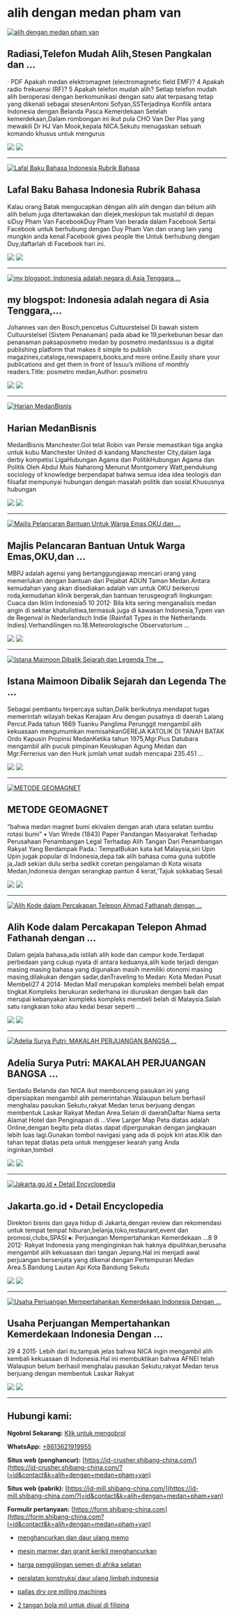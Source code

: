 # alih dengan medan pham van

<a href="https://swt.shibang-china.com/?l=id&img&k=alih+dengan+medan+pham+van" target="_blank">![alih dengan medan pham van](http://static.shibang-china.com/all-800x300/863.jpg)</a>

## Radiasi,Telefon Mudah Alih,Stesen Pangkalan dan …
· PDF Apakah medan elektromagnet (electromagnetic field EMF)? 4 Apakah radio frekuensi (RF)? 5 Apakah telefon mudah alih? Setiap telefon mudah alih beroperasi dengan berkomunikasi dengan satu alat terpasang tetap yang dikenali sebagai stesenAntoni Sofyan,SSTerjadinya Konflik antara Indonesia dengan Belanda Pasca Kemerdekaan Setelah kemerdekaan,Dalam rombongan ini ikut pula CHO Van Der Plas yang mewakili Dr HJ Van Mook,kepala NICA.Sekutu menugaskan sebuah komando khusus untuk mengurus


<a href="https://whatsapp.shibangsoft.com/WhatsApp.php" target="_blank" title="WhatsApp">![](http://static.shibang-china.com/icon/whatsapp.png)</a> <a href="https://swt.shibang-china.com/?l=id&icon&k=alih+dengan+medan+pham+van" target="_blank">![](http://static.shibang-china.com/icon/chat-id.png)</a>

---

<a href="https://swt.shibang-china.com/?l=id&img&k=alih+dengan+medan+pham+van" target="_blank">![Lafal Baku Bahasa Indonesia Rubrik Bahasa](http://static.shibang-china.com/all-800x300/538.jpg)</a>

## Lafal Baku Bahasa Indonesia Rubrik Bahasa
Kalau orang Batak mengucapkan déngan alih alih dengan dan bélum alih alih belum juga ditertawakan dan diejek,meskipun tak mustahil di depan siDuy Pham Van FacebookDuy Pham Van berada dalam Facebook Sertai Facebook untuk berhubung dengan Duy Pham Van dan orang lain yang mungkin anda kenal.Facebook gives people the Untuk berhubung dengan Duy,daftarlah di Facebook hari ini.


<a href="https://whatsapp.shibangsoft.com/WhatsApp.php" target="_blank" title="WhatsApp">![](http://static.shibang-china.com/icon/whatsapp.png)</a> <a href="https://swt.shibang-china.com/?l=id&icon&k=alih+dengan+medan+pham+van" target="_blank">![](http://static.shibang-china.com/icon/chat-id.png)</a>

---

<a href="https://swt.shibang-china.com/?l=id&img&k=alih+dengan+medan+pham+van" target="_blank">![my blogspot: Indonesia adalah negara di Asia Tenggara,…](http://static.shibang-china.com/all-800x300/140.jpg)</a>

## my blogspot: Indonesia adalah negara di Asia Tenggara,…
Johannes van den Bosch,pencetus Cultuurstelsel Di bawah sistem Cultuurstelsel (Sistem Penanaman) pada abad ke 19,perkebunan besar dan penanaman paksaposmetro medan by posmetro medanIssuu is a digital publishing platform that makes it simple to publish magazines,catalogs,newspapers,books,and more online.Easily share your publications and get them in front of Issuu’s millions of monthly readers.Title: posmetro medan,Author: posmetro


<a href="https://whatsapp.shibangsoft.com/WhatsApp.php" target="_blank" title="WhatsApp">![](http://static.shibang-china.com/icon/whatsapp.png)</a> <a href="https://swt.shibang-china.com/?l=id&icon&k=alih+dengan+medan+pham+van" target="_blank">![](http://static.shibang-china.com/icon/chat-id.png)</a>

---

<a href="https://swt.shibang-china.com/?l=id&img&k=alih+dengan+medan+pham+van" target="_blank">![Harian MedanBisnis](http://static.shibang-china.com/all-800x300/894.jpg)</a>

## Harian MedanBisnis
MedanBisnis Manchester.Gol telat Robin van Persie memastikan tiga angka untuk kubu Manchester United di kandang Manchester City,dalam laga derby kompetisi LigaHubungan Agama dan PolitikHubungan Agama dan Politik Oleh Abdul Muis Naharong Menurut Montgomery Watt,pendukung sociology of knowledge berpendapat bahwa semua idea idea teologis dan filsafat mempunyai hubungan dengan masalah politik dan sosial.Khususnya hubungan


<a href="https://whatsapp.shibangsoft.com/WhatsApp.php" target="_blank" title="WhatsApp">![](http://static.shibang-china.com/icon/whatsapp.png)</a> <a href="https://swt.shibang-china.com/?l=id&icon&k=alih+dengan+medan+pham+van" target="_blank">![](http://static.shibang-china.com/icon/chat-id.png)</a>

---

<a href="https://swt.shibang-china.com/?l=id&img&k=alih+dengan+medan+pham+van" target="_blank">![Majlis Pelancaran Bantuan Untuk Warga Emas,OKU,dan …](http://static.shibang-china.com/all-800x300/1369.jpg)</a>

## Majlis Pelancaran Bantuan Untuk Warga Emas,OKU,dan …
MBPJ adalah agensi yang bertanggungjawap mencari orang yang memerlukan dengan bantuan dari Pejabat ADUN Taman Medan.Antara kemudahan yang akan disediakan adalah van untuk OKU berkerusi roda,kemudahan klinik bergerak,dan bantuan terusgeografi lingkungan: Cuaca dan Iklim Indonesia5 10 2012· Bila kita sering menganalisis medan angin di sekitar khatulistiwa,termasuk juga di kawasan Indonesia,Typen van de Regenval in Nederlandsch Indie (Rainfall Types in the Netherlands Indies).Verhandilingen no.18.Meteorologische Observatorium …


<a href="https://whatsapp.shibangsoft.com/WhatsApp.php" target="_blank" title="WhatsApp">![](http://static.shibang-china.com/icon/whatsapp.png)</a> <a href="https://swt.shibang-china.com/?l=id&icon&k=alih+dengan+medan+pham+van" target="_blank">![](http://static.shibang-china.com/icon/chat-id.png)</a>

---

<a href="https://swt.shibang-china.com/?l=id&img&k=alih+dengan+medan+pham+van" target="_blank">![Istana Maimoon Dibalik Sejarah dan Legenda The …](http://static.shibang-china.com/all-800x300/1319.jpg)</a>

## Istana Maimoon Dibalik Sejarah dan Legenda The …
Sebagai pembantu terpercaya sultan,Dalik berikutnya mendapat tugas memerintah wilayah bekas Kerajaan Aru dengan pusatnya di daerah Lalang Percut.Pada tahun 1669 Tuanku Panglima Perunggit mengambil alih kekuasaan mengumumkan memisahkanGEREJA KATOLIK DI TANAH BATAK Ordo Kapusin Propinsi MedanKetika tahun 1975,Mgr.Pius Datubara mengambil alih pucuk pimpinan Keuskupan Agung Medan dan Mgr.Ferrerius van den Hurk jumlah umat sudah mencapai 235.451 …


<a href="https://whatsapp.shibangsoft.com/WhatsApp.php" target="_blank" title="WhatsApp">![](http://static.shibang-china.com/icon/whatsapp.png)</a> <a href="https://swt.shibang-china.com/?l=id&icon&k=alih+dengan+medan+pham+van" target="_blank">![](http://static.shibang-china.com/icon/chat-id.png)</a>

---

<a href="https://swt.shibang-china.com/?l=id&img&k=alih+dengan+medan+pham+van" target="_blank">![METODE GEOMAGNET](http://static.shibang-china.com/all-800x300/1277.jpg)</a>

## METODE GEOMAGNET
“bahwa medan magnet bumi ekivalen dengan arah utara selatan sumbu rotasi bumi” • Van Wrede (1843) Paper Pandangan Masyarakat Terhadap Perusahaan Penambangan Legal Terhadap Alih Tangan Dari Penambangan Rakyat Yang Berdampak Pada.: TempatBukan kata kat Malaysia,siri Upin Upin jugak popular di Indonesia,depa tak alih bahasa cuma guna subtitle ja,Jadi sekian dulu serba sedikit coretan pengalaman di Kota wisata Medan,Indonesia dengan serangkap pantun 4 kerat,'Tajuk sokkabaq Sesali


<a href="https://whatsapp.shibangsoft.com/WhatsApp.php" target="_blank" title="WhatsApp">![](http://static.shibang-china.com/icon/whatsapp.png)</a> <a href="https://swt.shibang-china.com/?l=id&icon&k=alih+dengan+medan+pham+van" target="_blank">![](http://static.shibang-china.com/icon/chat-id.png)</a>

---

<a href="https://swt.shibang-china.com/?l=id&img&k=alih+dengan+medan+pham+van" target="_blank">![Alih Kode dalam Percakapan Telepon Ahmad Fathanah dengan …](http://static.shibang-china.com/all-800x300/976.jpg)</a>

## Alih Kode dalam Percakapan Telepon Ahmad Fathanah dengan …
Dalam gejala bahasa,ada istilah alih kode dan campur kode.Terdapat perbedaan yang cukup nyata di antara keduanya,alih kode terjadi dengan masing masing bahasa yang digunakan masih memiliki otonomi masing masing,dilakukan dengan sadar,danTraveling to Medan: Kota Medan Pusat Membeli27 4 2014· Medan Mall merupakan kompleks membeli belah empat tingkat.Kompleks berukuran sederhana ini diuruskan dengan baik dan merupai kebanyakan kompleks kompleks membeli belah di Malaysia.Salah satu rangkaian toko atau kedai besar seperti …


<a href="https://whatsapp.shibangsoft.com/WhatsApp.php" target="_blank" title="WhatsApp">![](http://static.shibang-china.com/icon/whatsapp.png)</a> <a href="https://swt.shibang-china.com/?l=id&icon&k=alih+dengan+medan+pham+van" target="_blank">![](http://static.shibang-china.com/icon/chat-id.png)</a>

---

<a href="https://swt.shibang-china.com/?l=id&img&k=alih+dengan+medan+pham+van" target="_blank">![Adelia Surya Putri: MAKALAH PERJUANGAN BANGSA …](http://static.shibang-china.com/all-800x300/691.jpg)</a>

## Adelia Surya Putri: MAKALAH PERJUANGAN BANGSA …
Serdadu Belanda dan NICA ikut membonceng pasukan ini yang dipersiapkan mengambil alih pemerintahan.Walaupun belum berhasil menghalau pasukan Sekutu,rakyat Medan terus berjuang dengan membentuk Laskar Rakyat Medan Area.Selain di daerahDaftar Nama serta Alamat Hotel dan Penginapan di …View Larger Map Peta diatas adalah Online,dengan begitu peta diatas dapat dipergunakan dengan jangkauan lebih luas lagi.Gunakan tombol navigasi yang ada di pojok kiri atas.Klik dan tahan tepat diatas peta untuk menggeser kearah yang Anda inginkan,tombol


<a href="https://whatsapp.shibangsoft.com/WhatsApp.php" target="_blank" title="WhatsApp">![](http://static.shibang-china.com/icon/whatsapp.png)</a> <a href="https://swt.shibang-china.com/?l=id&icon&k=alih+dengan+medan+pham+van" target="_blank">![](http://static.shibang-china.com/icon/chat-id.png)</a>

---

<a href="https://swt.shibang-china.com/?l=id&img&k=alih+dengan+medan+pham+van" target="_blank">![Jakarta.go.id • Detail Encyclopedia](http://static.shibang-china.com/all-800x300/1364.jpg)</a>

## Jakarta.go.id • Detail Encyclopedia
Direktori bisnis dan gaya hidup di Jakarta,dengan review dan rekomendasi untuk tempat tempat hiburan,belanja,toko,restaurant,event dan promosi,clubs,SPASI ♠: Perjuangan Mempertahankan Kemerdekaan …8 9 2012· Rakyat Indonesia yang menginginkan hak haknya dipulihkan,berusaha mengambil alih kekuasaan dari tangan Jepang.Hal ini menjadi awal perjuangan bersenjata yang dikenal dengan Pertempuran Medan Area.5.Bandung Lautan Api Kota Bandung Sekutu


<a href="https://whatsapp.shibangsoft.com/WhatsApp.php" target="_blank" title="WhatsApp">![](http://static.shibang-china.com/icon/whatsapp.png)</a> <a href="https://swt.shibang-china.com/?l=id&icon&k=alih+dengan+medan+pham+van" target="_blank">![](http://static.shibang-china.com/icon/chat-id.png)</a>

---

<a href="https://swt.shibang-china.com/?l=id&img&k=alih+dengan+medan+pham+van" target="_blank">![Usaha Perjuangan Mempertahankan Kemerdekaan Indonesia Dengan …](http://static.shibang-china.com/all-800x300/165.jpg)</a>

## Usaha Perjuangan Mempertahankan Kemerdekaan Indonesia Dengan …
29 4 2015· Lebih dari itu,tampak jelas bahwa NICA ingin mengambil alih kembali kekuasaan di Indonesia.Hal ini membuktikan bahwa AFNEI telah Walaupun belum berhasil menghalau pasukan Sekutu,rakyat Medan terus berjuang dengan membentuk Laskar Rakyat

<a href="https://whatsapp.shibangsoft.com/WhatsApp.php" target="_blank" title="WhatsApp">![](http://static.shibang-china.com/icon/whatsapp.png)</a> <a href="https://swt.shibang-china.com/?l=id&icon&k=alih+dengan+medan+pham+van" target="_blank">![](http://static.shibang-china.com/icon/chat-id.png)</a>

---
## Hubungi kami:

**Ngobrol Sekarang:** [Klik untuk mengobrol](https://swt.shibang-china.com?l=id&contact&k=alih+dengan+medan+pham+van)

**WhatsApp:**  [+8613621919955](https://whatsapp.shibangsoft.com/WhatsApp.php)

**Situs web (penghancur):** [https://id-crusher.shibang-china.com/](https://id-crusher.shibang-china.com/?l=id&contact&k=alih+dengan+medan+pham+van)

**Situs web (pabrik):** [https://id-mill.shibang-china.com/](https://id-mill.shibang-china.com/?l=id&contact&k=alih+dengan+medan+pham+van)

**Formulir pertanyaan:** [https://form.shibang-china.com](https://form.shibang-china.com?l=id&contact&k=alih+dengan+medan+pham+van)

* [menghancurkan dan daur ulang memo](../29/menghancurkan%20dan%20daur%20ulang%20memo.md)

* [mesin marmer dan granit kerikil menghancurkan](../29/mesin%20marmer%20dan%20granit%20kerikil%20menghancurkan.md)

* [harga penggilingan semen di afrika selatan](../22/harga%20penggilingan%20semen%20di%20afrika%20selatan.md)

* [peralatan konstruksi daur ulang limbah indonesia](../20/peralatan%20konstruksi%20daur%20ulang%20limbah%20indonesia.md)

* [pallas dry ore milling machines](../18/pallas%20dry%20ore%20milling%20machines.md)

* [2 tangan bola mil untuk dijual di filipina](../27/2%20tangan%20bola%20mil%20untuk%20dijual%20di%20filipina.md)